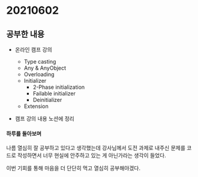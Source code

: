 # 20210602

## 공부한 내용
+ 온라인 캠프 강의
  - Type casting
  - Any & AnyObject
  - Overloading
  - Initializer
    * 2-Phase initialization
    * Failable initializer
    * Deinitializer
  - Extension
    
+ 캠프 강의 내용 노션에 정리

#### 하루를 돌아보며
나름 열심히 잘 공부하고 있다고 생각했는데 강사님께서 도전 과제로 내주신 문제를 코드로 작성하면서 너무 현실에 안주하고 있는 게 아닌가라는 생각이 들었다.

이번 기회를 통해 마음을 더 단단히 먹고 열심히 공부해야겠다.
